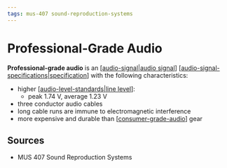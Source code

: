 ```yaml
---
tags: mus-407 sound-reproduction-systems
---
```


# Professional-Grade Audio

**Professional-grade audio** is an [[audio-signal|audio signal]] [[audio-signal-specifications|specification]] with the following characteristics:

- higher [[audio-level-standards|line level]]:
  - peak 1.74 V, average 1.23 V
- three conductor audio cables
- long cable runs are immune to electromagnetic interference
- more expensive and durable than [[consumer-grade-audio]] gear

## Sources

- MUS 407 Sound Reproduction Systems

[//begin]: # "Autogenerated link references for markdown compatibility"
[audio-signal|audio signal]: audio-signal "Audio Signal"
[audio-signal-specifications|specification]: audio-signal-specifications "Audio Signal Specifications"
[audio-level-standards|line level]: audio-level-standards "Audio Level Standards"
[consumer-grade-audio]: consumer-grade-audio "Consumer-Grade Audio"
[//end]: # "Autogenerated link references"

